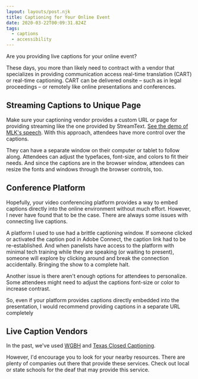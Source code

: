```yaml
---
layout: layouts/post.njk
title: Captioning for Your Online Event
date: 2020-03-22T00:09:31.824Z
tags:
  - captions
  - accessibility
---
```


Are you providing live captions for your online event?

These days, you more than likely need to contract with a vendor that specializes in providing communication access real-time translation (CART) or real-time captioning. CART can be delivered onsite – such as in legal proceedings – or remotely like online presentations and conferences.

## Streaming Captions to Unique Page

Make sure your captioning vendor provides a custom URL or page for providing streaming like the one provided by StreamText. [See the demo of MLK's speech](https://www.streamtext.net/player?event=IHaveADream). With this approach, attendees have more control over the captions.

They can have a separate window on their computer or tablet to follow along. Attendees can adjust the typefaces, font-size, and colors to fit their needs. And since the captions are in the browser window, attendees can resize the fonts and windows through the browser controls, too.

## Conference Platform

Hopefully, your video conferencing platform provides a way to embed captions directly into the online environment without much effort. However, I never have found that to be the case. There are always some issues with connecting live captions.

A platform I used to use had a brittle captioning window. If someone clicked or activated the caption pod in Adobe Connect, the caption link had to be re-established. And when panelists have access to the platform with minimal tech training while they are speaking (or waiting to present), someone will explore by clicking around and break the connection accidentally. Bringing the show to a complete halt.

Another issue is there aren't enough options for attendees to personalize. Some attendees might need to adjust the captions font-size or color to increase contrast.

So, even if your platform provides captions directly embedded into the presentation, I would recommend providing captions in a separate URL completely

## Live Caption Vendors

In the past, we've used [WGBH](https://www.wgbh.org/foundation/what-we-do/media-access-group) and [Texas Closed Captioning](http://www.texascaption.com/).

However, I'd encourage you to look for your nearby resources. There are plenty of companies out there that provide these services. Check out local or state schools for the deaf that may provide this service.

